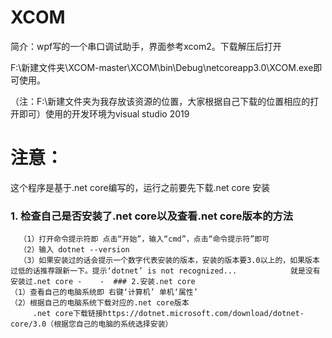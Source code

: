 # XCOM
简介：wpf写的一个串口调试助手，界面参考xcom2。下载解压后打开  

F:\新建文件夹\XCOM-master\XCOM\bin\Debug\netcoreapp3.0\XCOM.exe即可使用。  

（注：F:\新建文件夹为我存放该资源的位置，大家根据自己下载的位置相应的打开即可）使用的开发环境为visual studio 2019

# 注意：
 这个程序是基于.net core编写的，运行之前要先下载.net core 安装
 
 ### 1. 检查自己是否安装了.net core以及查看.net core版本的方法
      （1）打开命令提示符即 点击“开始”，输入“cmd”，点击“命令提示符”即可
      （2）输入 dotnet --version 
      （3）如果安装过的话会提示一个数字代表安装的版本，安装的版本要3.0以上的，如果版本过低的话推荐跟新一下。提示‘dotnet’ is not recognized...            就是没有安装过.net core -    -  ### 2.安装.net core
    （1）查看自己的电脑系统即 右键‘计算机’ 单机‘属性’ 
    （2）根据自己的电脑系统下载对应的.net core版本
         .net core下载链接https://dotnet.microsoft.com/download/dotnet-core/3.0（根据您自己的电脑的系统选择安装）


